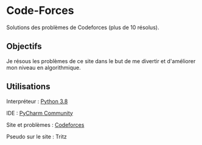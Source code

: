 # Code-Forces

Solutions des problèmes de Codeforces (plus de 10 résolus).

## Objectifs

Je résous les problèmes de ce site dans le but de me divertir et d'améliorer mon niveau en algorithmique.

## Utilisations

Interpréteur : [Python 3.8](https://www.python.org/downloads/)

IDE : [PyCharm Community](https://www.jetbrains.com/fr-fr/pycharm/download/#section=windows)

Site et problèmes : [Codeforces](https://codeforces.com)

Pseudo sur le site : Tritz
